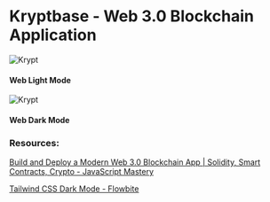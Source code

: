# Kryptbase - Web 3.0 Blockchain Application

![Krypt](https://drive.google.com/file/d/16fQTS5OLZob4OccAk6we0w5q-uWmZX0M/view?usp=sharing)
#### Web Light Mode


![Krypt](https://www.awesomescreenshot.com/image/24298631?key=1e0c69f6c767b756409b96ad113b6237)
#### Web Dark Mode


### Resources: 
[Build and Deploy a Modern Web 3.0 Blockchain App | Solidity, Smart Contracts, Crypto - JavaScript Mastery](https://www.youtube.com/watch?v=Wn_Kb3MR_cU)

[Tailwind CSS Dark Mode - Flowbite](https://flowbite.com/docs/customize/dark-mode/#:~:text=Enable%20dark%20mode&text=js%20file%20and%20then%20add%20the%20dark%20class%20on%20your%20html%20element.&text=Alternatively%2C%20you%20can%20also%20just,the%20browser's%20color%20scheme%20preference.&text=The%20%22media%22%20option%20is%20now,x%20of%20Tailwind%20CSS.)
